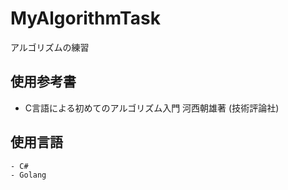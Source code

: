 # MyAlgorithmTask
アルゴリズムの練習

## 使用参考書
- C言語による初めてのアルゴリズム入門 河西朝雄著 (技術評論社)

## 使用言語
    - C#
    - Golang
